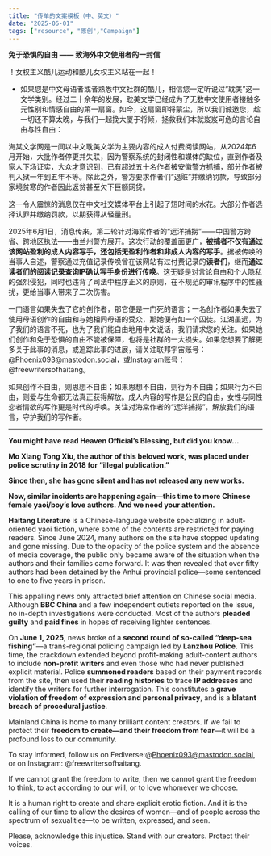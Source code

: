 ```yaml
---
title: "传单的文案模板（中、英文）" 
date: "2025-06-01"
tags: ["resource", "原创","Campaign"] 
---
```


**免于恐惧的自由 —— 致海外中文使用者的一封信**

！女权主义酷儿运动和酷儿女权主义站在一起！

* 如果您是中文母语者或者熟悉中文社群的酷儿，相信您一定听说过“耽美”这一文学类别。经过二十余年的发展，耽美文学已经成为了无数中文使用者接触多元性别和情感自由的第一扇窗。如今，这扇窗即将蒙尘，所以我们诚邀您，趁一切还不算太晚，与我们一起挽大厦于将倾，拯救我们本就岌岌可危的言论自由与性自由：

海棠文学网是一间以中文耽美文学为主要内容的成人付费阅读网站，从2024年6月开始，大批作者停更并失联，因为警察系统的封闭性和媒体的缺位，直到作者及家人下场证实，大众才意识到，已有超过五十名作者被安徽警方抓捕，部分作者被判入狱一年到五年不等。除此之外，警方要求作者们“退赃”并缴纳罚款，导致部分家境贫寒的作者因此返贫甚至欠下巨额网贷。

这一令人震惊的消息仅在中文社交媒体平台上引起了短时间的水花。大部分作者选择认罪并缴纳罚款，以期获得从轻量刑。

2025年6月1日，消息传来，第二轮针对海棠作者的“远洋捕捞”——中国警方跨省、跨地区执法——由兰州警方展开。这次行动的覆盖面更广，**被捕者不仅有通过该网站盈利的成人内容写手，还包括无盈利作者和非成人内容的写手**。据被传唤的当事人自述，警察通过充值记录传唤曾在该网站有过付费记录的**读者们**，继而**通过读者们的阅读记录查询IP确认写手身份进行传唤**。这无疑是对言论自由和个人隐私的强烈侵犯，同时也违背了司法中程序正义的原则，在不规范的审讯程序中的性骚扰，更给当事人带来了二次伤害。

一门语言如果失去了它的创作者，那它便是一门死的语言；一名创作者如果失去了使用母语创作的自由和与她相同母语的受众，那她便有如一个囚徒。江湖虽远，为了我们的语言不死，也为了我们能自由地用中文说话，我们请求您的关注。如果她们创作和免于恐惧的自由不能被保障，也将是社群的一大损失。如果您想要了解更多关于此事的消息，或追踪此事的进展，请关注联邦宇宙账号：@Phoenix093@mastodon.social，或Instagram账号：@freewritersofhaitang。

如果创作不自由，则思想不自由；如果思想不自由，则行为不自由；如果行为不自由，则爱与生命都无法真正获得解放。成人内容的写作是公民的自由，女性与同性恋者情欲的写作更是时代的呼唤。关注对海棠作者的“远洋捕捞”，解放我们的语言，守护我们的写作者。

----

**You might have read Heaven Official’s Blessing, but did you know...**

**Mo Xiang Tong Xiu, the author of this beloved work, was placed under police scrutiny in 2018 for “illegal publication.”**

**Since then, she has gone silent and has not released any new works.**

**Now, similar incidents are happening again—this time to more Chinese female yaoi/boy’s love authors. And we need your attention.**

**Haitang Literature** is a Chinese-language website specializing in adult-oriented yaoi fiction, where some of the contents are restricted for paying readers. Since June 2024, many authors on the site have stopped updating and gone missing. Due to the opacity of the police system and the absence of media coverage, the public only became aware of the situation when the authors and their families came forward. It was then revealed that over fifty authors had been detained by the Anhui provincial police—some sentenced to one to five years in prison.

This appalling news only attracted brief attention on Chinese social media. Although **BBC China** and a few independent outlets reported on the issue, no in-depth investigations were conducted. Most of the authors **pleaded guilty** and **paid fines** in hopes of receiving lighter sentences.

On **June 1, 2025**, news broke of a **second round of so-called “deep-sea fishing”**—a trans-regional policing campaign led by **Lanzhou Police**. This time, the crackdown extended beyond profit-making adult-content authors to include **non-profit writers** and even those who had never published explicit material. Police **summoned readers** based on their payment records from the site, then used their **reading histories** to trace **IP addresses** and identify the writers for further interrogation. This constitutes a **grave violation of freedom of expression and personal privacy**, and is a **blatant breach of procedural justice**.

Mainland China is home to many brilliant content creators. If we fail to protect their **freedom to create—and their freedom from fear**—it will be a profound loss to our community.

To stay informed, follow us on Fediverse:@Phoenix093@mastodon.social, or on Instagram: @freewritersofhaitang.

If we cannot grant the freedom to write, then we cannot grant the freedom to think, to act according to our will, or to love whomever we choose.

It is a human right to create and share explicit erotic fiction. And it is the calling of our time to allow the desires of women—and of people across the spectrum of sexualities—to be written, expressed, and seen.

Please, acknowledge this injustice. Stand with our creators. Protect their voices.
